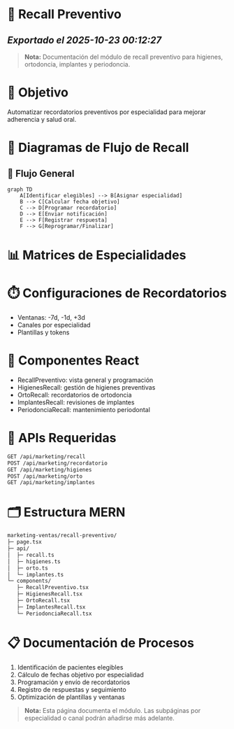 # 🔄 Recall Preventivo
*Exportado el 2025-10-23 00:12:27*
---

> **Nota:** Documentación del módulo de recall preventivo para higienes, ortodoncia, implantes y periodoncia.

# 🎯 Objetivo

Automatizar recordatorios preventivos por especialidad para mejorar adherencia y salud oral.

# 🔄 Diagramas de Flujo de Recall

## 🧭 Flujo General

```mermaid
graph TD
    A[Identificar elegibles] --> B[Asignar especialidad]
    B --> C[Calcular fecha objetivo]
    C --> D[Programar recordatorio]
    D --> E[Enviar notificación]
    E --> F[Registrar respuesta]
    F --> G[Reprogramar/Finalizar]
```

# 📊 Matrices de Especialidades

<!-- Bloque no procesado: table -->

# ⏱️ Configuraciones de Recordatorios

- Ventanas: -7d, -1d, +3d
- Canales por especialidad
- Plantillas y tokens
# 🧩 Componentes React

- RecallPreventivo: vista general y programación
- HigienesRecall: gestión de higienes preventivas
- OrtoRecall: recordatorios de ortodoncia
- ImplantesRecall: revisiones de implantes
- PeriodonciaRecall: mantenimiento periodontal
# 🔌 APIs Requeridas

```bash
GET /api/marketing/recall
POST /api/marketing/recordatorio
GET /api/marketing/higienes
POST /api/marketing/orto
GET /api/marketing/implantes
```

# 🗂️ Estructura MERN

```bash
marketing-ventas/recall-preventivo/
├─ page.tsx
├─ api/
│  ├─ recall.ts
│  ├─ higienes.ts
│  ├─ orto.ts
│  └─ implantes.ts
└─ components/
   ├─ RecallPreventivo.tsx
   ├─ HigienesRecall.tsx
   ├─ OrtoRecall.tsx
   ├─ ImplantesRecall.tsx
   └─ PeriodonciaRecall.tsx
```

# 📋 Documentación de Procesos

1. Identificación de pacientes elegibles
1. Cálculo de fechas objetivo por especialidad
1. Programación y envío de recordatorios
1. Registro de respuestas y seguimiento
1. Optimización de plantillas y ventanas
> **Nota:** Esta página documenta el módulo. Las subpáginas por especialidad o canal podrán añadirse más adelante.


